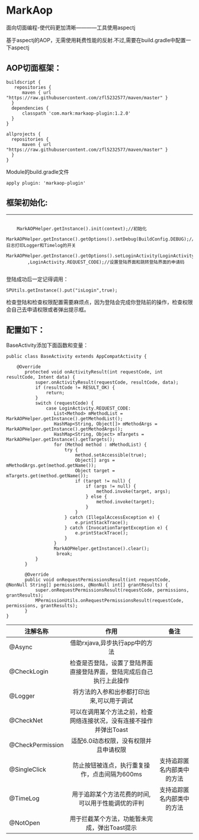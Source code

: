 # MarkAop
面向切面编程-使代码更加清晰————工具使用aspectj

基于aspectj的AOP，无需使用耗费性能的反射.不过,需要在build.gradle中配置一下aspectj
  
## AOP切面框架：

    buildscript {
       repositories {
          maven { url "https://raw.githubusercontent.com/zfl5232577/maven/master" }
      }
      dependencies {
          classpath 'com.mark:markaop-plugin:1.2.0'
      }
    }
    
    allprojects {
      repositories {
          maven { url "https://raw.githubusercontent.com/zfl5232577/maven/master" }
      }
    }
    
Module的build.gradle文件

    apply plugin: 'markaop-plugin'
    
## 框架初始化:
------
```Java在Appliction的onCreate

	MarkAOPHelper.getInstance().init(context);//初始化
  	MarkAOPHelper.getInstance().getOptions().setDebug(BuildConfig.DEBUG);//日志打印Logger和Timelog的开关
  	MarkAOPHelper.getInstance().getOptions().setLoginActivity(LoginActivity.class
		,LoginActivity.REQUEST_CODE);//设置登陆界面和跳转登陆界面的申请码
  
```

登陆成功后一定记得调用：

    SPUtils.getInstance().put("isLogin",true);

检查登陆和检查权限配置需要麻烦点，因为登陆会完成你登陆前的操作，检查权限会自己去申请权限或者弹出提示框。

## 配置如下：
BaseActivity添加下面函数和变量：

	
	
	public class BaseActivity extends AppCompatActivity {

	    @Override
           protected void onActivityResult(int requestCode, int resultCode, Intent data) {
               super.onActivityResult(requestCode, resultCode, data);
               if (resultCode != RESULT_OK) {
                   return;
               }
               switch (requestCode) {
                   case LoginActivity.REQUEST_CODE:
                      List<Method> mMethodList = MarkAOPHelper.getInstance().getMethodList();
                      HashMap<String, Object[]> mMethodArgs = MarkAOPHelper.getInstance().getMethodArgs();
                      HashMap<String, Object> mTargets = MarkAOPHelper.getInstance().getTargets();
                      for (Method method : mMethodList) {
                          try {
                              method.setAccessible(true);
                              Object[] args = mMethodArgs.get(method.getName());
                              Object target = mTargets.get(method.getName());
                              if (target != null) {
                                  if (args != null) {
                                      method.invoke(target, args);
                                  } else {
                                      method.invoke(target);
                                  }
                              }
                          } catch (IllegalAccessException e) {
                              e.printStackTrace();
                          } catch (InvocationTargetException e) {
                              e.printStackTrace();
                          }
                      }
                      MarkAOPHelper.getInstance().clear();
                       break;
               }
           }

           @Override
           public void onRequestPermissionsResult(int requestCode, @NonNull String[] permissions, @NonNull int[] grantResults) {
               super.onRequestPermissionsResult(requestCode, permissions, grantResults);
               MPermissionUtils.onRequestPermissionsResult(requestCode, permissions, grantResults);
           }
	}


| 注解名称         | 作用          | 备注          |
| -------------   |:-------------:| :-------------:|
| @Async          |借助rxjava,异步执行app中的方法|       |
| @CheckLogin     |检查是否登陆，设置了登陆界面直接登陆界面，登陆完成后自己执行上此操作|
| @Logger         |将方法的入参和出参都打印出来,可以用于调试|       |
| @CheckNet       |可以在调用某个方法之前，检查网络连接状况，没有连接不操作并弹出Toast|
| @CheckPermission|适配6.0动态权限，没有权限并且申请权限|
| @SingleClick    |防止按钮被连点，执行重复操作，点击间隔为600ms|支持追踪匿名内部类中的方法    |
| @TimeLog        |用于追踪某个方法花费的时间,可以用于性能调优的评判|支持追踪匿名内部类中的方法       |
| @NotOpen        |用于拦截某个方法，功能暂未完成，弹出Toast提示      |
  
  
